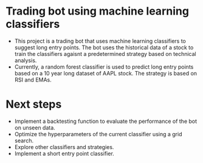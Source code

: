 # Trading bot using machine learning classifiers
- This project is a trading bot that uses machine learning classifiers to suggest long entry points. The bot uses the historical data of a stock to train the classifiers agaisnt a predetermined strategy based on technical analysis.
- Currently, a random forest classifier is used to predict long entry points based on a 10 year long dataset of AAPL stock. The strategy is based on RSI and EMAs.

# Next steps
- Implement a backtesting function to evaluate the performance of the bot on unseen data.
- Optimize the hyperparameters of the current classifier using a grid search.
- Explore other classifiers and strategies.
- Implement a short entry point classifier.